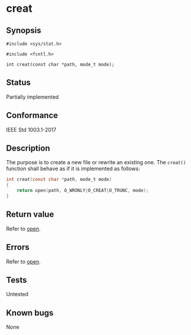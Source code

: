 # creat

## Synopsis

`#include <sys/stat.h>`

`#include <fcntl.h>`

`int creat(const char *path, mode_t mode);`

## Status

Partially implemented

## Conformance

IEEE Std 1003.1-2017

## Description

The purpose is to create a new file or rewrite an existing one. The `creat()` function shall behave as if it is
implemented as follows:

```c
int creat(const char *path, mode_t mode)
{
	return open(path, O_WRONLY|O_CREAT|O_TRUNC, mode);
}
```

## Return value

Refer to [open](../fcntl/open.part-impl.md).

## Errors

Refer to [open](../fcntl/open.part-impl.md).

## Tests

Untested

## Known bugs

None
